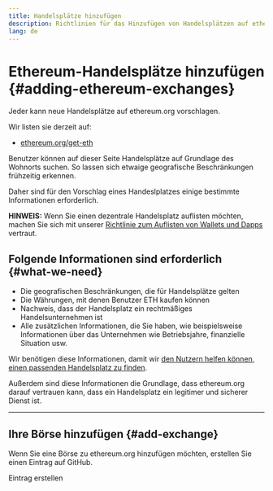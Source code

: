```yaml
---
title: Handelsplätze hinzufügen
description: Richtlinien für das Hinzufügen von Handelsplätzen auf ethereum.org
lang: de
---
```


# Ethereum-Handelsplätze hinzufügen {#adding-ethereum-exchanges}

Jeder kann neue Handelsplätze auf ethereum.org vorschlagen.

Wir listen sie derzeit auf:

- [ethereum.org/get-eth](/get-eth/)

Benutzer können auf dieser Seite Handelsplätze auf Grundlage des Wohnorts suchen. So lassen sich etwaige geografische Beschränkungen frühzeitig erkennen.

Daher sind für den Vorschlag eines Handeslplatzes einige bestimmte Informationen erforderlich.

**HINWEIS:** Wenn Sie einen dezentrale Handelsplatz auflisten möchten, machen Sie sich mit unserer [Richtlinie zum Auflisten von Wallets und Dapps](/contributing/adding-products/) vertraut.

## Folgende Informationen sind erforderlich {#what-we-need}

- Die geografischen Beschränkungen, die für Handelsplätze gelten
- Die Währungen, mit denen Benutzer ETH kaufen können
- Nachweis, dass der Handelsplatz ein rechtmäßiges Handelsunternehmen ist
- Alle zusätzlichen Informationen, die Sie haben, wie beispielsweise Informationen über das Unternehmen wie Betriebsjahre, finanzielle Situation usw.

Wir benötigen diese Informationen, damit wir [den Nutzern helfen können, einen passenden Handelsplatz zu finden](/get-eth/#country-picker).

Außerdem sind diese Informationen die Grundlage, dass ethereum.org darauf vertrauen kann, dass ein Handelsplatz ein legitimer und sicherer Dienst ist.

---

## Ihre Börse hinzufügen {#add-exchange}

Wenn Sie eine Börse zu ethereum.org hinzufügen möchten, erstellen Sie einen Eintrag auf GitHub.

<ButtonLink to="https://github.com/ethereum/ethereum-org-website/issues/new/choose">
  Eintrag erstellen
</ButtonLink>
